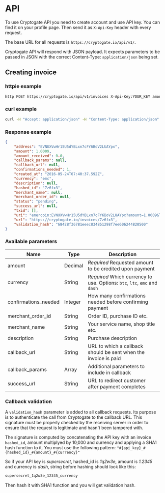 # API

To use Cryptogate API you need to create account and use API key. You can find it on your profile page. Then send it as `X-Api-Key` header with every request.

The base URL for all requests is `https://cryptogate.io/api/v1/`.

Cryptogate API will respond with JSON payload. It expects parameters to be passed in JSON with the correct Content-Type: `application/json` being set.

## Creating invoice

### httpie example

```bash
http POST https://cryptogate.io/api/v1/invoices X-Api-Key:YOUR_KEY amount=1.0009 currency=emc
```

### curl example

```bash
curl -H "Accept: application/json" -H "Content-Type: application/json" -H "X-Api-Key: YOUR_KEY" -X POST -d '{"amount":1.0009,"currency":"emc"}' https://cryptogate.io/api/v1/invoices
```

### Response example

```json
{
    "address": "EVNUXVwHr15U5dYBLxn7cFY6BoV2LUAYpx",
    "amount": 1.0009,
    "amount_received": 0.0,
    "callback_params": null,
    "callback_url": null,
    "confirmations_needed": 1,
    "created_at": "2016-05-24T07:40:37.592Z",
    "currency": "emc",
    "description": null,
    "hashed_id": "7z6fx3",
    "merchant_name": null,
    "merchant_order_id": null,
    "status": "pending",
    "success_url": null,
    "txid": [],
    "uri": "emercoin:EVNUXVwHr15U5dYBLxn7cFY6BoV2LUAYpx?amount=1.0009&label=7z6fx3",
    "url": "https://cryptogate.io/invoices/7z6fx3",
    "validation_hash": "68428f36781eeec834851298f7ee606244820500"
}
```

### Available parameters

| Name                 | Type    | Description                                                                |
|----------------------|---------|----------------------------------------------------------------------------|
| amount               | Decimal | _Required_ Requested amount to be credited upon payment                    |
| currency             | String  | _Required_ Which currency to use. Options: `btc`, `ltc`, `emc` and `dash`  |
| confirmations_needed | Integer | How many confirmations needed before confirming payment                    |
| merchant_order_id    | String  | Order ID, purchase ID etc.                                                 |
| merchant_name        | String  | Your service name, shop title etc.                                         |
| description          | String  | Purchase description                                                       |
| callback_url         | String  | URL to which a callback should be sent when the invoice is paid            |
| callback_params      | Array   | Additional parameters to include in callback                               |
| success_url          | String  | URL to redirect customer after payment completes                           |

### Callback validation

A `validation_hash` parameter is added to all callback requests. Its purpose is to authenticate the call from Cryptogate to the callback URL. This signature must be properly checked by the receiving server in order to ensure that the request is legitimate and hasn't been tampered with.

The signature is computed by concatenating the API key with an invoice `hashed_id`, amount multiplyed by 10,000 and currency and applying a SHA1 hash function to it. You must use the following pattern: `"#{api_key}_#{hashed_id}_#{amount}_#{currency}"`

So if your API key is *supersecret*, hashed_id is *1q2w3e*, amount is *1.2345* and currency is *dash*, string before hashing should look like this:

```bash
supersecret_1q2w3e_12345_currency
```

Then hash it with SHA1 function and you will get validation hash.
